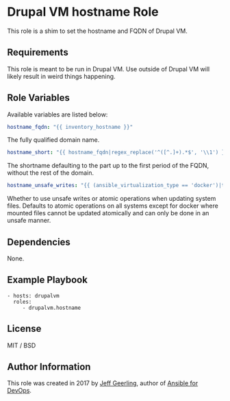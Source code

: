 # Drupal VM hostname Role

This role is a shim to set the hostname and FQDN of Drupal VM.

## Requirements

This role is meant to be run in Drupal VM. Use outside of Drupal VM will likely result in weird things happening.

## Role Variables

Available variables are listed below:

```yaml
hostname_fqdn: "{{ inventory_hostname }}"
```

The fully qualified domain name.

```yaml
hostname_short: "{{ hostname_fqdn|regex_replace('^([^.]+).*$', '\\1') }}"
```

The shortname defaulting to the part up to the first period of the FQDN, without the rest of the domain.

```yaml
hostname_unsafe_writes: "{{ (ansible_virtualization_type == 'docker')|ternary('yes', 'no')|bool }}"
```

Whether to use unsafe writes or atomic operations when updating system files. Defaults to atomic operations on all systems except for docker where mounted files cannot be updated atomically and can only be done in an unsafe manner.

## Dependencies

None.

## Example Playbook

    - hosts: drupalvm
      roles:
         - drupalvm.hostname

## License

MIT / BSD

## Author Information

This role was created in 2017 by [Jeff Geerling](https://www.jeffgeerling.com/), author of [Ansible for DevOps](https://www.ansiblefordevops.com/).
